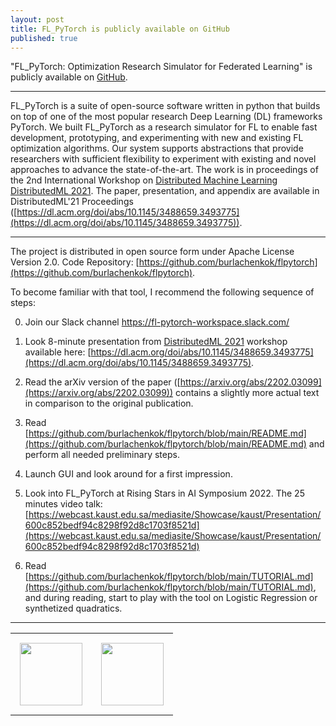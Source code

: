 ```yaml
---
layout: post
title: FL_PyTorch is publicly available on GitHub
published: true
---
```


"FL_PyTorch: Optimization Research Simulator for Federated Learning" is publicly available on [GitHub](https://github.com/burlachenkok/flpytorch).

---

FL_PyTorch is a suite of open-source software written in python that builds on top of one of the most popular research Deep Learning (DL) frameworks PyTorch. We built FL_PyTorch as a research simulator for FL to enable fast development, prototyping, and experimenting with new and existing FL optimization algorithms. Our system supports abstractions that provide researchers with sufficient flexibility to experiment with existing and novel approaches to advance the state-of-the-art. The work is in proceedings of the 2nd International Workshop on [Distributed Machine Learning DistributedML 2021](https://distributedml.org/). The paper, presentation, and appendix are available in DistributedML'21 Proceedings ([https://dl.acm.org/doi/abs/10.1145/3488659.3493775](https://dl.acm.org/doi/abs/10.1145/3488659.3493775)).

--- 

The project is distributed in open source form under Apache License Version 2.0. Code Repository: [https://github.com/burlachenkok/flpytorch](https://github.com/burlachenkok/flpytorch).



To become familiar with that tool, I recommend the following sequence of steps:

0. Join our Slack channel https://fl-pytorch-workspace.slack.com/

1. Look 8-minute presentation from [DistributedML 2021](https://distributedml.org/) workshop available here: [https://dl.acm.org/doi/abs/10.1145/3488659.3493775](https://dl.acm.org/doi/abs/10.1145/3488659.3493775).

2. Read the arXiv version of the paper ([https://arxiv.org/abs/2202.03099](https://arxiv.org/abs/2202.03099)) contains a slightly more actual text in comparison to the original publication.

3. Read [https://github.com/burlachenkok/flpytorch/blob/main/README.md](https://github.com/burlachenkok/flpytorch/blob/main/README.md) and perform all needed preliminary steps.

4. Launch GUI and look around for a first impression.

5. Look into FL_PyTorch at Rising Stars in AI Symposium 2022. 
The 25 minutes video talk: [https://webcast.kaust.edu.sa/mediasite/Showcase/kaust/Presentation/600c852bedf94c8298f92d8c1703f8521d](https://webcast.kaust.edu.sa/mediasite/Showcase/kaust/Presentation/600c852bedf94c8298f92d8c1703f8521d)

6. Read [https://github.com/burlachenkok/flpytorch/blob/main/TUTORIAL.md](https://github.com/burlachenkok/flpytorch/blob/main/TUTORIAL.md), and during reading, start to play with the tool on Logistic Regression or synthetized quadratics.

----

<table>
<tr>
<td style="padding: 15px"> <img height="100px" src="https://burlachenkok.github.io/materials/KAUST-logo.png"/> </td> 
<td style="padding: 15px"> <img height="100px" src="https://burlachenkok.github.io/materials/GitHub-logo.png"/> </td> 
</tr>
</table>


